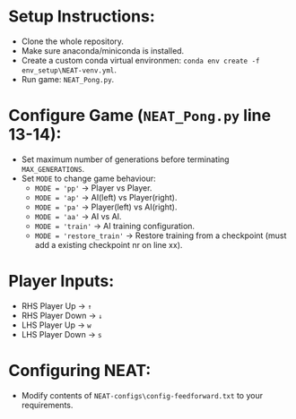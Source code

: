  # Setup Instructions:
 * Clone the whole repository.
 * Make sure anaconda/miniconda is installed.
 * Create a custom conda virtual environmen: `conda env create -f env_setup\NEAT-venv.yml`.
 * Run game: `NEAT_Pong.py`.

 # Configure Game (`NEAT_Pong.py` line 13-14):
 * Set maximum number of generations before terminating `MAX_GENERATIONS`.
 * Set `MODE` to change game behaviour:
    * `MODE = 'pp'` → Player vs Player.
    * `MODE = 'ap'` → AI(left) vs Player(right).
    * `MODE = 'pa'` → Player(left) vs AI(right).
    * `MODE = 'aa'` → AI vs AI.
    * `MODE = 'train'` → AI training configuration.
    * `MODE = 'restore_train'` → Restore training from a checkpoint (must add a existing checkpoint nr on line xx).

# Player Inputs:
 * RHS Player Up → `↑`
 * RHS Player Down → `↓`
 * LHS Player Up → `w`
 * LHS Player Down → `s`

 # Configuring NEAT:
 * Modify contents of `NEAT-configs\config-feedforward.txt` to your requirements.